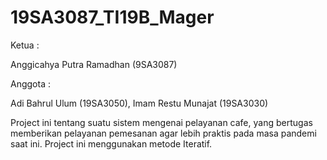 # 19SA3087_TI19B_Mager
Ketua :

Anggicahya Putra Ramadhan (9SA3087)

Anggota :

Adi Bahrul Ulum (19SA3050), Imam Restu Munajat (19SA3030)


Project ini tentang suatu sistem mengenai pelayanan cafe, yang bertugas memberikan pelayanan pemesanan agar lebih praktis pada masa pandemi saat ini. Project ini menggunakan metode Iteratif.
